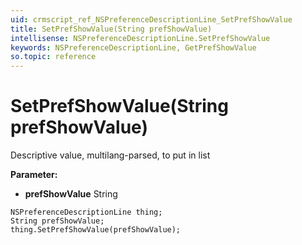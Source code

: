 ```yaml
---
uid: crmscript_ref_NSPreferenceDescriptionLine_SetPrefShowValue
title: SetPrefShowValue(String prefShowValue)
intellisense: NSPreferenceDescriptionLine.SetPrefShowValue
keywords: NSPreferenceDescriptionLine, GetPrefShowValue
so.topic: reference
---
```


# SetPrefShowValue(String prefShowValue)

Descriptive value, multilang-parsed, to put in list

**Parameter:** 
 - **prefShowValue** String

```crmscript
NSPreferenceDescriptionLine thing;
String prefShowValue;
thing.SetPrefShowValue(prefShowValue);
```

